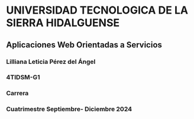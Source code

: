 # UNIVERSIDAD TECNOLOGICA DE LA SIERRA HIDALGUENSE

## Aplicaciones Web Orientadas a Servicios

### Lilliana Leticia Pérez del Ángel
### 4TIDSM-G1 
### Carrera
### Cuatrimestre Septiembre- Diciembre 2024